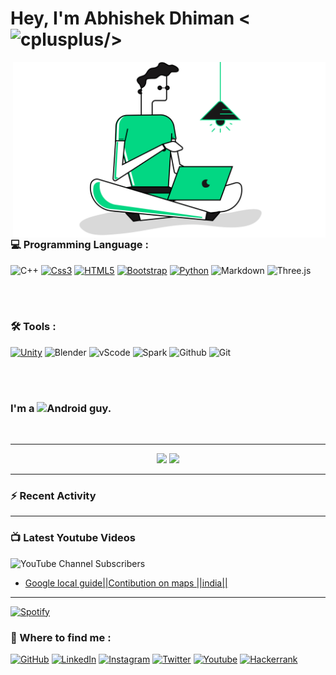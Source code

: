 # Hey, I'm Abhishek Dhiman <<img  alt="cplusplus" width="40px" src="https://media.tenor.com/images/6ebf7e46649d80bad20239b103677fe8/tenor.gif" />/>



<img hight="250" width="500" alt="GIF" align="right" src="https://github.com/abhishek-dhnma/abhishek-dhnma/blob/main/Photos.png">

### :computer: Programming Language :


![C++](https://img.shields.io/badge/C%2B%2B-00599C?style=for-the-badge&logo=c%2B%2B&logoColor=white)
[![Css3](https://img.shields.io/badge/CSS3-1572B6?style=for-the-badge&logo=css3&logoColor=white)][css-static]
[![HTML5](https://img.shields.io/badge/HTML5-E34F26?style=for-the-badge&logo=html5&logoColor=white)][html-selectors]
[![Bootstrap](https://img.shields.io/badge/Bootstrap-563D7C?style=for-the-badge&logo=bootstrap&logoColor=white)][tindog]
[![Python](https://img.shields.io/badge/Python-FFD43B?style=for-the-badge&logo=python&logoColor=darkgreen)][notepad-clone]
![Markdown](https://img.shields.io/badge/Markdown-000000?style=for-the-badge&logo=markdown&logoColor=white)
![Three.js](https://img.shields.io/badge/three.js-ffcc29?style=for-the-badge&logo=three-dot-js&logoColor=black)




<br/>
<br/>


### :hammer_and_wrench: Tools :
[![Unity](https://img.shields.io/badge/Unity-FF2D20?style=for-the-badge&logo=unity&logoColor=white)][unity2d-game]
![Blender](https://img.shields.io/badge/blender-F5792A?style=for-the-badge&logo=blender&logoColor=black)
![vScode](https://img.shields.io/badge/Visual_Studio_Code-0078D4?style=for-the-badge&logo=visual%20studio%20code&logoColor=white)
![Spark](https://img.shields.io/badge/spark_ar-FF5C83?style=for-the-badge&logo=spark-ar&logoColor=black)
![Github](https://img.shields.io/badge/GitHub-100000?style=for-the-badge&logo=github&logoColor=white)
![Git](https://img.shields.io/badge/Git-F05032?style=for-the-badge&logo=git&logoColor=white)


<br/>
<br/>

### I'm a ![Android](https://img.shields.io/badge/Android-3DDC84?style=for-the-badge&logo=android&logoColor=white)  guy.

<br/>

----
<p align="center">
  
  <img width="48%" src="https://github-readme-stats.vercel.app/api?username=abhishek-dhnma&show_icons=true&theme=tokyonight" />
  <img width="48%" src="https://github-readme-stats.vercel.app/api?username=abhishek-dhnma&show_icons=true&theme=radical" />
   
</p>

----
### :zap: Recent Activity
<!--START_SECTION:activity-->

<!--END_SECTION:activity-->
---

### :tv: Latest Youtube Videos

![YouTube Channel Subscribers](https://img.shields.io/youtube/channel/subscribers/UC8Vq9K1DAR5k5PV8wZxKFOw)

<!-- YOUTUBE:START -->
- [Google local guide||Contibution on maps ||india||](https://www.youtube.com/watch?v=NfTohOGNqks)
<!-- YOUTUBE:END -->


-----


[![Spotify](https://https://novatorem-seven-sage.vercel.app/api/spotify)](https://open.spotify.com/user/31n6b3emba67uumvq76fwh7kllfq)


### :round_pushpin: Where to find me : 

[<img alt="GitHub" src="https://img.shields.io/badge/github-%23121011.svg?&style=for-the-badge&logo=github&logoColor=white"/>][github]
[<img alt="LinkedIn" src="https://img.shields.io/badge/Linkedin-%230077B5.svg?&style=for-the-badge&logo=linkedin&logoColor=white"/>][linkedin]
[<img alt="Instagram" src="https://img.shields.io/badge/Instagram-%23E4405F.svg?&style=for-the-badge&logo=Instagram&logoColor=white"/>][ig]
[<img alt="Twitter" src="https://img.shields.io/badge/Twitter-%231DA1F2.svg?&style=for-the-badge&logo=Twitter&logoColor=white"/>][twitter]
[<img alt="Youtube" src="https://img.shields.io/badge/Youtube-%23FF0000.svg?&style=for-the-badge&logo=YouTube&logoColor=white"/>][yt]
[<img alt="Hackerrank" src="https://img.shields.io/badge/-Hackerrank-2EC866?style=for-the-badge&logo=HackerRank&logoColor=white"/>][hackerrank]




<!-- Keys & Values  -->
[notepad-clone]: https://github.com/abhishek-dhnma/Notepad-Clone
[helixjump-clone]: https://github.com/abhishek-dhnma/HelixJumpClone
[tindog]: https://github.com/abhishek-dhnma/my-first-website
[css-static]: https://github.com/abhishek-dhnma/CSS-static-and-relative-concepts
[html-selectors]: https://github.com/abhishek-dhnma/Monkey-using-html-selectoors
[unity2d-game]: https://github.com/abhishek-dhnma/HelixJumpClone
[linkedin]: https://www.linkedin.com/in/abhishek-dhiman-1a9091185/
[yt]: https://www.youtube.com/channel/UCN3VRbRUrFDqvFC-IHppScA
[ig]: https://www.instagram.com/abhishek.devvv/
[twitter]: https://twitter.com/Abhishe46379875
[github]: https://github.com/abhishek-dhnma
[hackerrank]: https://www.hackerrank.com/dhimana862

